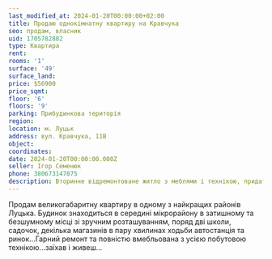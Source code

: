 ```yaml
---
last_modified_at: 2024-01-20T00:00:00+02:00
title: Продаю однокімнатну квартиру на Кравчука
seo: продам, власник
uid: 1705782882
type: Квартира
rent:
rooms: '1'
surface: '49'
surface_land:
price: $56900
price_sqmt:
floor: '6'
floors: '9'
parking: Прибудинкова територія
region:
location: м. Луцьк
address: вул. Кравчука, 11В
object:
coordinates:
date: 2024-01-20T00:00:00.000Z
seller: Ігор Семенюк
phone: 380673147075
description: Вторинне відремонтоване житло з меблями і технікою, придатне для проживання
---
```


Продам великогабаритну квартиру в одному з найкращих районів Луцька. Будинок знаходиться в середині мікрорайону в затишному та безшумному місці зі зручним розташуванням, поряд дві школи, садочок, декілька магазинів в пару хвилинах ходьби автостанція та ринок...Гарний ремонт та повністю вмебльована з усією побутовою технікою...заїхав і живеш...
